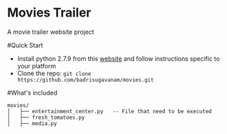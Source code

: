# Movies Trailer
A movie trailer website project

#Quick Start 
- Install python 2.7.9 from this [website](https://www.python.org/downloads/release/python-279/) and follow instructions specific to your platform
- Clone the repo: `git clone https://github.com/badrisugavanam/movies.git`

#What's included 
```
movies/
│   ├── entertainment_center.py   -- File that need to be executed
│   ├── fresh_tomatoes.py
│   ├── media.py
```
